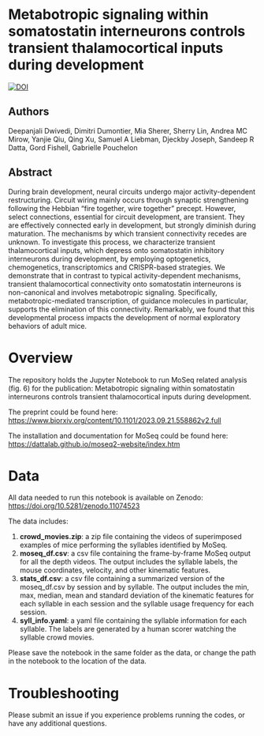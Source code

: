 # Metabotropic signaling within somatostatin interneurons controls transient thalamocortical inputs during development

[![DOI](https://zenodo.org/badge/DOI/10.5281/zenodo.11074523.svg)](https://doi.org/10.5281/zenodo.11074523)


## Authors
 Deepanjali Dwivedi, Dimitri Dumontier, Mia Sherer, Sherry Lin, Andrea MC Mirow, Yanjie Qiu, Qing Xu, Samuel A Liebman, Djeckby Joseph, Sandeep R Datta, Gord Fishell, Gabrielle Pouchelon

## Abstract
During brain development, neural circuits undergo major activity-dependent restructuring. Circuit wiring mainly occurs through synaptic strengthening following the Hebbian “fire together, wire together” precept. However, select connections, essential for circuit development, are transient. They are effectively connected early in development, but strongly diminish during maturation. The mechanisms by which transient connectivity recedes are unknown. To investigate this process, we characterize transient thalamocortical inputs, which depress onto somatostatin inhibitory interneurons during development, by employing optogenetics, chemogenetics, transcriptomics and CRISPR-based strategies. We demonstrate that in contrast to typical activity-dependent mechanisms, transient thalamocortical connectivity onto somatostatin interneurons is non-canonical and involves metabotropic signaling. Specifically, metabotropic-mediated transcription, of guidance molecules in particular, supports the elimination of this connectivity. Remarkably, we found that this developmental process impacts the development of normal exploratory behaviors of adult mice.
# Overview

The repository holds the Jupyter Notebook to run MoSeq related analysis (fig. 6) for the publication: Metabotropic signaling within somatostatin interneurons controls transient thalamocortical inputs during development.

The preprint could be found here: https://www.biorxiv.org/content/10.1101/2023.09.21.558862v2.full
 
The installation and documentation for MoSeq could be found here: https://dattalab.github.io/moseq2-website/index.htm


# Data

All data needed to run this notebook is available on Zenodo: https://doi.org/10.5281/zenodo.11074523

The data includes:
1. **crowd_movies.zip**: a zip file containing the videos of superimposed examples of mice performing the syllables identified by MoSeq.
2. **moseq_df.csv**: a csv file containing the frame-by-frame MoSeq output for all the depth videos. The output includes the syllable labels, the mouse coordinates, velocity, and other kinematic features.
3. **stats_df.csv**: a csv file containing a summarized version of the moseq_df.csv by session and by syllable. The output includes the min, max, median, mean and standard deviation of the kinematic features for each syllable in each session and the syllable usage frequency for each session.
4. **syll_info.yaml**: a yaml file containing the syllable information for each syllable. The labels are generated by a human scorer watching the syllable crowd movies. 

Please save the notebook in the same folder as the data, or change the path in the notebook to the location of the data.


# Troubleshooting

Please submit an issue if you experience problems running the codes, or have any additional questions.
